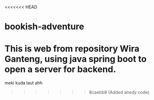 <<<<<<< HEAD
# bookish-adventure
This is web from repository Wira Ganteng, using java spring boot to open a server for backend.
=======
meki kuda laut ahh
>>>>>>> 8caebb8 (Added alredy code)
